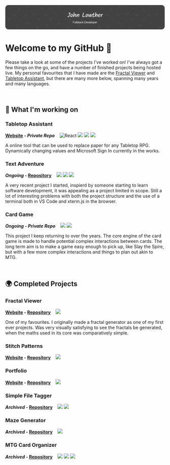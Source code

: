 <!-- Banner created with https://leviarista.github.io/github-profile-header-generator/ -->
<!-- Icons from https://devicon.dev/ -->

![Header](./github-header-image.png)

# Welcome to my GitHub 👋

Please take a look at some of the projects I've worked on! I've always got a few things on the go, and have a number of finished projects being hosted live. My personal favourites that I have made are the [Fractal Viewer](https://fractal.quantumwss.com) and
[Tabletop Assistant](https://tabletop.quantumwss.com), but there are many more below, spanning many years and many languages.

<br>

## 🔧 What I'm working on

### **Tabletop Assistant**

<p>

  __[Website](https://tabletop.quantumwss.com) - *Private Repo*__
  &nbsp;&nbsp;
  <img height=20 alt="React" src="https://cdn.jsdelivr.net/gh/devicons/devicon/icons/react/react-original.svg" />
  <img height=20 src="https://cdn.jsdelivr.net/gh/devicons/devicon/icons/nodejs/nodejs-original.svg" />
  <img height=20 src="https://cdn.jsdelivr.net/gh/devicons/devicon/icons/typescript/typescript-original.svg" />
  <img height=20 src="https://cdn.jsdelivr.net/gh/devicons/devicon/icons/mongodb/mongodb-original.svg" />
</p>

A online tool that can be used to replace paper for any Tabletop RPG. Dynamically changing values and Microsoft Sign In currently in the works.

### **Text Adventure**

<p>

  __*Ongoing* - [Repository](https://github.com/QuantumWarp/text-adventure)__
  &nbsp;&nbsp;
  <img height=20 src="https://cdn.jsdelivr.net/gh/devicons/devicon/icons/react/react-original.svg" />
  <img height=20 src="https://cdn.jsdelivr.net/gh/devicons/devicon/icons/nodejs/nodejs-original.svg" />
  <img height=20 src="https://cdn.jsdelivr.net/gh/devicons/devicon/icons/typescript/typescript-original.svg" />
</p>

A very recent project I started, inspierd by someone starting to learn software development, it was appealing as a project limited in scope. Still a lot of interesting problems with both the project structure and the use of a terminal both in VS Code and xterm.js in the browser.

### **Card Game**

<p>

  __*Ongoing* - *Private Repo*__
    &nbsp;&nbsp;
  <img height=20 src="https://cdn.jsdelivr.net/gh/devicons/devicon/icons/unity/unity-original.svg" />
  <img height=20 src="https://cdn.jsdelivr.net/gh/devicons/devicon/icons/csharp/csharp-original.svg" />
</p>

This project I keep returning to over the years. The core engine of the card game is made to handle potential complex interactions between cards. The long term aim is to make a game easy enough to pick up, like Slay the Spire, but with a few more complex interactions and things to plan out akin to MTG.

<br>

## 🌍 Completed Projects

### **Fractal Viewer**

<p>

  __[Website](https://fractal.quantumwss.com) - [Repository](https://github.com/QuantumWarp/fractal-viewer)__
   &nbsp;&nbsp;
  <img height=20 src="https://cdn.jsdelivr.net/gh/devicons/devicon/icons/angularjs/angularjs-plain.svg" />
</p>

One of my favourites. I originally made a fractal generator as one of my first ever projects. Was very visually satisfying to see the fractals be generated, when the maths used in its core was comparatively simple.

### **Stitch Patterns**

<p>

  __[Website](https://stitch.quantumwss.com) - [Repository](https://github.com/QuantumWarp/stitch-patterns)__
   &nbsp;&nbsp;
  <img height=20 src="https://cdn.jsdelivr.net/gh/devicons/devicon/icons/vuejs/vuejs-original.svg" />
</p>

### **Portfolio**

<p>

  __[Website](https://tabletop.quantumwss.com) - [Repository](https://github.com/QuantumWarp/portfolio)__
   &nbsp;&nbsp;
  <img height=20 src="https://cdn.jsdelivr.net/gh/devicons/devicon/icons/vuejs/vuejs-original.svg" />
</p>

### **Simple File Tagger**

<p>

  __*Archived* - [Repository](https://github.com/QuantumWarp/simple-file-tagger)__
   &nbsp;&nbsp;
  <img height=20 src="https://cdn.jsdelivr.net/gh/devicons/devicon/icons/electron/electron-original.svg" />
  <img height=20 src="https://cdn.jsdelivr.net/gh/devicons/devicon/icons/react/react-original.svg" />
</p>

### **Maze Generator**

<p>

  __*Archived* - [Repository](https://github.com/QuantumWarp/maze-generator)__
   &nbsp;&nbsp;
  <img height=20 src="https://cdn.jsdelivr.net/gh/devicons/devicon/icons/csharp/csharp-original.svg" />
</p>

### **MTG Card Organizer**

<p>

  __*Archived* - [Repository](hhttps://github.com/QuantumWarp/mtg-card-organizer)__
   &nbsp;&nbsp;
  <img height=20 src="https://cdn.jsdelivr.net/gh/devicons/devicon/icons/angularjs/angularjs-plain.svg" />
  <img height=20 src="https://cdn.jsdelivr.net/gh/devicons/devicon/icons/csharp/csharp-original.svg" />
  <img height=20 src="https://cdn.jsdelivr.net/gh/devicons/devicon/icons/sqlite/sqlite-original.svg" />
</p>
